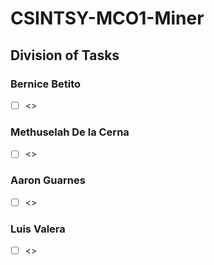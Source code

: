 # CSINTSY-MCO1-Miner

## Division of Tasks
### Bernice Betito
- [ ] <>

### Methuselah De la Cerna
- [ ] <>

### Aaron Guarnes
- [ ] <>

### Luis Valera
- [ ] <>
